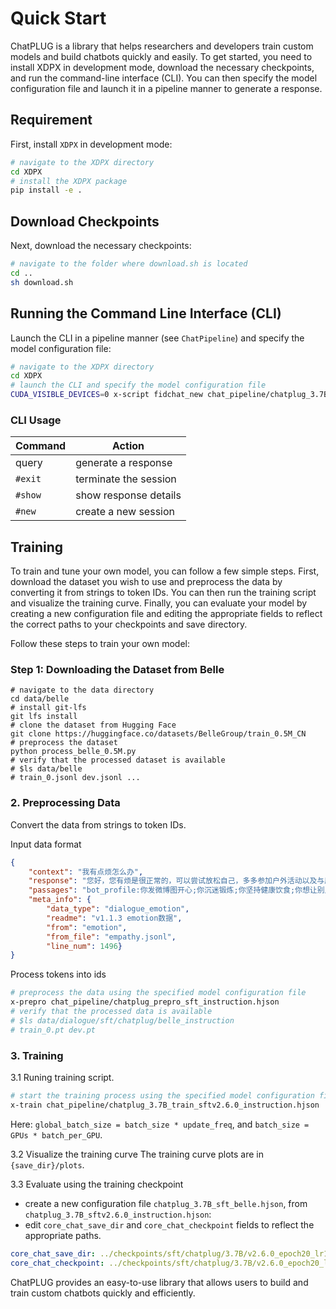 # Quick Start

ChatPLUG is a library that helps researchers and developers train custom models and build chatbots quickly and easily. To get started, you need to install XDPX in development mode, download the necessary checkpoints, and run the command-line interface (CLI). You can then specify the model configuration file and launch it in a pipeline manner to generate a response.

## Requirement
First, install `XDPX` in development mode:

```bash
# navigate to the XDPX directory
cd XDPX
# install the XDPX package
pip install -e .
```

## Download Checkpoints
Next, download the necessary checkpoints:

```bash
# navigate to the folder where download.sh is located
cd ..
sh download.sh
```

## Running the Command Line Interface (CLI)
Launch the CLI in a pipeline manner (see `ChatPipeline`) and specify the model configuration file:

```bash
# navigate to the XDPX directory
cd XDPX
# launch the CLI and specify the model configuration file
CUDA_VISIBLE_DEVICES=0 x-script fidchat_new chat_pipeline/chatplug_3.7B_sftv2.6.0_instruction.hjson
```

### CLI Usage
| Command | Action               |
|---------|----------------------|
| query   | generate a response             |
| `#exit` | terminate the session            |
| `#show` | show response details |
| `#new`  | create a new session |


## Training
To train and tune your own model, you can follow a few simple steps. First, download the dataset you wish to use and preprocess the data by converting it from strings to token IDs. You can then run the training script and visualize the training curve. Finally, you can evaluate your model by creating a new configuration file and editing the appropriate fields to reflect the correct paths to your checkpoints and save directory.

Follow these steps to train your own model:

### Step 1: Downloading the Dataset from Belle

```
# navigate to the data directory
cd data/belle
# install git-lfs
git lfs install
# clone the dataset from Hugging Face
git clone https://huggingface.co/datasets/BelleGroup/train_0.5M_CN
# preprocess the dataset
python process_belle_0.5M.py 
# verify that the processed dataset is available
# $ls data/belle 
# train_0.jsonl dev.jsonl ...
```

### 2. Preprocessing Data

Convert the data from strings to token IDs.

Input data format

```json
{
    "context": "我有点烦怎么办", 
    "response": "您好，您有烦是很正常的，可以尝试放松自己，多多参加户外活动以及与朋友的交流，这样可以让自己的情绪得到释放。如果您有负面情绪，也可以咨询专业的心理咨询师，以释放压力。", 
    "passages": "bot_profile:你发微博图开心;你沉迷锻炼;你坚持健康饮食;你想让别人觉得你很酷;你也是;;;knowledge: 方式一：找亲朋好友倾诉。把自己的不顺心的事情和自己的亲朋好友诉说之后，可以起到发泄排解的作用，这样自己的心里会好受很多。方式二;;;knowledge: 方式一：找亲朋好友倾诉。把自己的不顺心的事情和自己的亲朋好友诉说之后，可以起到发泄排解的作用，这样自己的心里会好受很多。方式二：找方法解决掉烦心事。如果这个烦心事可以通过的自己的努力去得以解决，那么自己或者找同伴帮忙一起去解决他，方式三：如果暂时无法解决可以选择性的忘记它或者转移自己的注意力，去做自己喜欢的事情，让自己尽快摆脱不好的情绪。以上是小编提供的几种方式，希望更够帮助小伙伴们。;;;knowledge: 每个人都会有每个人的烦恼，我们的生活经历不同，遇见的事情人物也不同，所以会碰到不一样的烦恼。但是有烦恼也是很正常的，只要看我们如何去对待。那么，下面小编为大家;;;knowledge: 觉得很烦的原因有很多种，或是由于工作还有生活的压力导致，有事情没有和朋友和家人倾述，长时间下去有可能会得抑郁。根据你的情况，建议要乐观点，凡事不要钻牛角尖，应当;;;knowledge: 问题描述： 你好，心烦,有时候是人多想了.总是想到一些将来会发生的事情,这对一个人的心理就形成了压力。缓解压力的方法：大声吼1到2分钟将心里的怨气发泄出来；;;;knowledge: 特别烦，首先应注意对情绪进行调节。保持情绪平稳并舒缓心理压力，可以找朋友或家人倾诉心声，将内心不愉快的事情吐露出来，有利于缓解心理压力改善情绪，进而缓解心烦。", 
    "meta_info": {
        "data_type": "dialogue_emotion", 
        "readme": "v1.1.3 emotion数据", 
        "from": "emotion", 
        "from_file": "empathy.jsonl", 
        "line_num": 1496}
}
```

Process tokens into ids

```bash
# preprocess the data using the specified model configuration file
x-prepro chat_pipeline/chatplug_prepro_sft_instruction.hjson
# verify that the processed data is available
# $ls data/dialogue/sft/chatplug/belle_instruction 
# train_0.pt dev.pt
```


### 3. Training
3.1 Runing training script.
```bash
# start the training process using the specified model configuration file
x-train chat_pipeline/chatplug_3.7B_train_sftv2.6.0_instruction.hjson
```
Here: `global_batch_size = batch_size * update_freq`, and `batch_size = GPUs * batch_per_GPU`. 

3.2 Visualize the training curve
The training curve plots are in `{save_dir}/plots`.

3.3 Evaluate using the training checkpoint
- create a new configuration file `chatplug_3.7B_sft_belle.hjson`, from `chatplug_3.7B_sftv2.6.0_instruction.hjson`:
- edit `core_chat_save_dir` and `core_chat_checkpoint` fields to reflect the appropriate paths.
```yaml
core_chat_save_dir: ../checkpoints/sft/chatplug/3.7B/v2.6.0_epoch20_lr1e-4_bs512/
core_chat_checkpoint: ../checkpoints/sft/chatplug/3.7B/v2.6.0_epoch20_lr1e-4_bs512/checkpoint-6000.pt
```

ChatPLUG provides an easy-to-use library that allows users to build and train custom chatbots quickly and efficiently.
